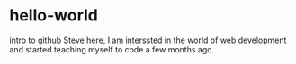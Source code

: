 # hello-world
intro to github
Steve here, I am interssted in the world of web development and started teaching myself to code a few months ago.
